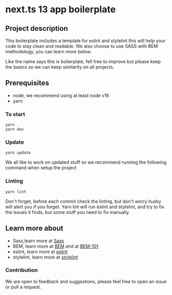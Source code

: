 
# next.ts 13 app boilerplate #
## Project description
This boilerplate includes a template for eslint and stylelint this will help your code to stay clean and readable. We also choose to use SASS with BEM methodology, you can learn more below.

Like the name says this is boilerplate, fell free to improve but please keep the basics so we can keep similarity on all projects.

## Prerequisites
* node, we recommend using at least node v16
* yarn


### To start

```
yarn
yarn dev
```
### Update

```
yarn update
```

We all like to work on updated stuff so we recommend running the following command when setup the project

### Linting

```
yarn lint
```

Don't forget, before each commit check the linting, but don't worry husky will alert you if you forget. Yarn lint will run eslint and stylelint, and try to fix the issues it finds, but some stuff you need to fix manually.

## Learn more about 

* Sass,learn more at [Sass](https://sass-lang.com/)
* BEM, learn more at [BEM](http://getbem.com/) and at [BEM-101](https://css-tricks.com/bem-101/)
* eslint, learn more at [eslint](https://eslint.org/)
* stylelint, learn more at [stylelint](https://stylelint.io/)

### Contribution
We are open to feedback and suggestions, please feel free to open an issue or pull a request. 
